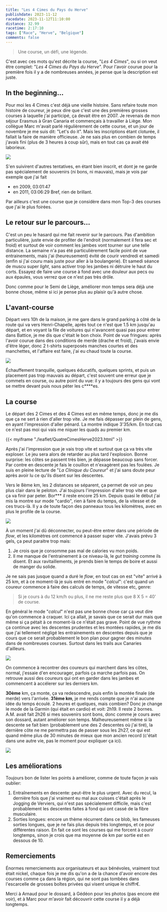 ```yaml
---
title: "Les 4 Cimes du Pays du Herve"
publishdate: 2023-11-12
racedate: 2023-11-12T11:10:00
distance: 32.99
racetime: 2:17:10
tags: ["Race", "Herve", "Belgique"]
comments: false
---
```


> Une course, un défi, une légende.

C'est avec ces mots qu'est décrite la course, "_Les 4 Cimes_", ou si on veut être complet: "_Les 4 Cimes du Pays du Herve_". Pour l'avoir courue pour la première fois il y a de nombreuses années, je pense que la description est juste.

## In the beginning...

Pour moi les 4 Cimes c'est déjà une vieille histoire. Sans refaire toute mon histoire de coureur, je peux dire que c'est une des premières grosses courses à laquelle j'ai participé, ça devait être en 2007. Je revenais de mon séjour Erasmus à Gran Canaria et commençais à travailler à Liège. Mon collègue Marc m'avait parlé régulièrement de cette course, et un jour de novembre je me suis dit: "Let's do it". Mais les inscriptions étant cloturée, il fallait la faire de manière officieuse. Je ne sais plus en combien de temps j'avais fini (plus de 3 heures à coup sûr), mais en tout cas ça avait été laborieux.

![](./images/Cimes00.JPG)

S'en suivirent d'autres tentatives, en étant bien inscrit, et dont je ne garde pas spécialement de souvenirs (ni bons, ni mauvais), mais je vois par exemple que j'ai fait
- en 2009, 03:01:47
- en 2011, 03:06:29
Bref, rien de brillant.

Par ailleurs c'est une course que je considère dans mon Top-3 des courses que j'ai le plus foirées. 

## Le retour sur le parcours...

C'est un peu le hasard qui me fait revenir sur le parcours. Pas d'ambition particulière, juste envie de profiter de l'endroit (normalement il fera sec et froid) et surtout de voir comment les jambes vont tourner sur une telle distance. La semaine n'a pas été particulièrement facile point de vue entrainements, mais j'ai (heureusement) évité de courir vendredi et samedi (enfin si j'ai couru mais juste pour aller à la boulangerie). Et samedi séance de muscu super _light_, sans activer trop les jambes ni détruire le haut du corts. Essayez de faire une course à fond avec une douleur aux pecs ou aux épaules, vous verrez que ce n'est pas très drôle.

Donc comme pour le Semi de Liège, améliorer mon temps sera déjà une bonne chose, même si ici je pense plus au plaisir qu'à autre chose.

## L'avant-course 

Départ vers 10h de la maison, je me gare dans le grand parking à côté de la route qui va vers Henri-Chapelle, après tout ce n'est que 1.5 km jusqu'au départ, et en voyant la file de voitures qui n'avancent quasi pas pour entrer dans Battice, je me dis que c'était le bon choix. Point de vue fringues: après l'avoir courue dans des conditions de merde (drache et froid), j'avais envie d'être léger, donc 2 t-shirts superposés manches courtes et des manchettes, et l'affaire est faire, j'ai eu chaud toute la course.

![](./images/Cimes01.JPG)

Échauffement tranquille, quelques éducatifs, quelques sprints, et puis un placement pas trop mauvais au départ, c'est souvent une erreur que je commets en course, ou autre point du vue: il y a toujours des gens qui vont se mettre devant puis nous péter les c****es. 

## La course

Le départ des 2 Cimes et des 4 Cimes est en même temps, donc je me dis que ça ne sert à rien d'aller trop vite. Je me fais dépasser par plein de gens, en ayant l'impression d'aller pénard. La montre indique 3'35/km. En tout cas ce n'est pas moi qui vais me niquer les quads au premier km.

{{< myiframe "./leaflet/QuatreCimesHerve2023.html" >}}

Après j'ai l'impression que je vais trop vite et surtout que ça va très vite exploser. Le jeu sera alors de retarder au plus tard l'explosion. Bonne surprise: les côtes se passent très bien, je dépasse beaucoup sans forcer. Par contre en descente je fais le couillon et n'exagèrent pas les foulées. Je suis en pleine lecture de "_La Clinique du Coureur_" et j'ai sans doute peur après avoir lu ce qu'ils disent sur les descentes.  

Vers le 8ème km, les 2 distances se séparent, ça permet de voir un peu plus clair dans le peloton. J'ai toujours l'impression d'aller trop vite et que ça va finir par peter. Bor*** il reste encore 25 km. Depuis quasi le début j'ai mis la montre sur mode "cardio", rien à faire du temps, de la vitesse et de ces trucs-là. Il y a de toute façon des panneaux tous les kilomètres, avec en plus le profile de la course. 

![](./images/Cimes02.JPG)

À un moment j'ai dû déconnecter, ou peut-être entrer dans une période de _flow_, et les kilomètres ont commencé à passer super vite. J'avais prévu 3 gels, ça peut paraitre trop mais:
1. Je crois que je consomme pas mal de calories vu mon poids.
2. Il me manque de l'entrainement à ce niveau-là, le _gut training_ comme ils disent.
Et aux ravitaillements, je prends bien le temps de boire et aussi de manger du solide.

Je ne sais pas jusque quand a duré le _flow_, en tout cas on est "vite" arrivé à 25 km, et à ce moment-là je suis entré en mode "_calcul_": c'est quand un coureur commence à faire des calculs de temps, de vitesse etc, genre:
> Si je cours à du 12 km/h ou plus, il ne me reste plus que 8 X 5 = 40' de course.

En général le mode "_calcul_" n'est pas une bonne chose car ça veut dire qu'on commence à craquer. Ici ça allait, je savais que ce serait dur mais que même si ça pétait à ce moment-là ce n'était pas grave. Point de vue rythme ça continue avec les descentes prudentes et les montées rapides, je me dis que j'ai tellement négligé les entrainements en descentes depuis que je cours que ce serait probablement le bon plan pour gagner des minutes dans de nombreuses courses. Surtout dans les trails aux Canaries d'ailleurs.

![](./images/Cimes03.JPG)

On commence à recontrer des coureurs qui marchent dans les côtes, normal, j'essaie d'en encourager, parfois ça marche parfois pas. On retrouve aussi des coureurs qui ont en garder dans les jambes et commencent à accélerer sur les derniers km. 

__30ème__ km, ça monte, ça va redescendre, puis enfin la montée finale (de merde) vers l'arrivée. 
__31ème km__, je me rends compte que je n'ai aucune idée du temps écoulé. 2 heures et quelques, mais combien? Donc je change le mode de la Garmin (qui était en cardio) et voit: 2h19. Il reste 2 bornes. A.M. avait fait 2h26 si mes souvenirs sont bons, donc comme je cours avec son dossard, autant améliorer son temps. Malheureusement même si la descente se fait bien (probablement une des 2 descentes où j'ai tiré), la dernière côte ne me permettra pas de passer sous les 2h27, ce qui est quand même plus de 30 minutes de mieux que mon ancien record (c'était dans une autre vie, pas le moment pour expliquer ça ici).

![](./images/heart_cimes.jpg)

## Les améliorations

Toujours bon de lister les points à améliorer, comme de toute façon je vais oublier:
1. Entraînements en descente: peut-être le plus urgent. Avec du recul, la dernière fois que j'ai vraiment eu mal aux cuisses c'était après le Jogging de Verviers, qui n'est pas spécialement difficile, mais c'est probablement les descentes faites à fond qui ont cassé de la fibre musculaire.
2. Sorties longues: encore un thème récurrent dans ce blob, les fameuses sorties longues, que je ne fais plus depuis très longtemps, et ce pour différentes raison. En fait ce sont les courses qui me forcent à courir longtemps, sinon je crois que ma moyenne de km par sortie est en dessous de 10.

## Remerciements

Énormes remerciements aux organisateurs et aux bénévoles, vraiment tout était nickel, chaque fois je me dis qu'on a de la chance d'avoir encore des courses comme ça dans la région, qui ne sont pas tombées dans l'escarcelle de grosses boîtes privées qui visent unique le chiffr€. 

Merci à Arnaud pour le dossard, à Gédéon pour les photos (pas encore été voir), et à Marc pour m'avoir fait découvrir cette course il y a déjà longtemps.
